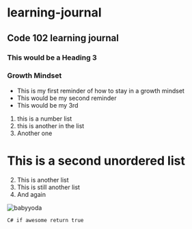 # learning-journal
## Code 102 learning journal
### This would be a Heading 3

### Growth Mindset
- This is my first reminder of how to stay in a growth mindset
- This would be my second reminder
- This would be my 3rd

1. this is a number list
1. this is another in the list
1. Another one

# This is a second unordered list

2. This is another list
2. This is still another list
2. And again

![babyyoda](https://assets1.ignimgs.com/2019/12/01/twitter-in-stream-wide-baby-yoda-soup-mandalorian-1575172376899.jpg)


```C# if awesome return true```
